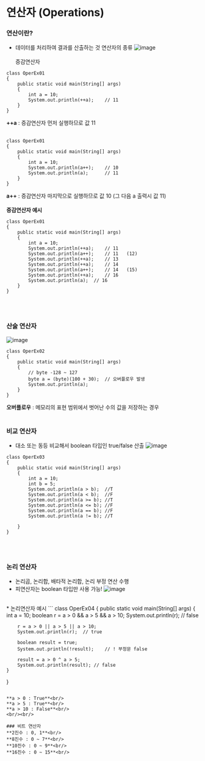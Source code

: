 # 연산자 (Operations)
### 연산이란?
* 데이터를 처리하여 결과를 산출하는 것
연산자의 종류
![image](https://github.com/rladbwls1/JAVA/assets/105581525/6e147b02-c0ac-4e82-b00f-dc2b1730008c)
</br></br>
증감연산자
```
class OperEx01 
{
	public static void main(String[] args) 
	{
		int a = 10;
		System.out.println(++a);	// 11
	}
}
```
**++a** : 증감연산자 먼저 실행하므로 값 11
 <br/><br/>
```
class OperEx01 
{
	public static void main(String[] args) 
	{
		int a = 10;
		System.out.println(a++);	// 10
		System.out.println(a);		// 11
	}
}
```
**a++** : 증감연산자 마지막으로 실행하므로 값 10 (그 다음 a 출력시 값 11)
 <br/><br/>
**증감연산자 예시**
```
class OperEx01 
{
	public static void main(String[] args) 
	{
		int a = 10;
		System.out.println(++a);	// 11
		System.out.println(a++);	// 11	(12)
		System.out.println(++a);	// 13
		System.out.println(++a);	// 14
		System.out.println(a++);	// 14	(15)
		System.out.println(++a);	// 16
		System.out.println(a);	// 16
	}
}
```
<br/><br/>
### 산술 연산자
![image](https://github.com/rladbwls1/JAVA/assets/105581525/8d10a56b-e227-4115-897a-13c665186b9b)
```
class OperEx02 
{
	public static void main(String[] args) 
	{
		// byte -128 ~ 127
		byte a = (byte)(100 + 30);	// 오버플로우 발생
		System.out.println(a);
	}
}
```
**오버플로우** : 메모리의 표현 범위에서 벗어난 수의 값을 저장하는 경우
<br/><br/>

### 비교 연산자
* 대소 또는 동등 비교해서 boolean 타입인 true/false 산출
![image](https://github.com/rladbwls1/JAVA/assets/105581525/d583266d-044a-46be-a68d-30dfc5e9866b)

```
class OperEx03  
{
	public static void main(String[] args) 
	{
		int a = 10;
		int b = 5;
		System.out.println(a > b);	//T
		System.out.println(a < b);	//F
		System.out.println(a >= b);	//T
		System.out.println(a <= b);	//F
		System.out.println(a == b);	//F
		System.out.println(a != b);	//T

	}
}
```
<br/><br/>

### 논리 연산자
* 논리곱, 논리합, 배타적 논리합, 논리 부정 연산 수행
* 피연산자는 boolean 타입만 사용 가능!
![image](https://github.com/rladbwls1/JAVA/assets/105581525/fe404966-17c5-4026-b1fc-db4dce0aa8ec)
<br/>
* 논리연산자 예시
```
class OperEx04 
{
	public static void main(String[] args) 
	{
		int a = 10;
		boolean r = a > 0 && a > 5 && a > 10;
		System.out.println(r);	// false

		r = a > 0 || a > 5 || a > 10;
		System.out.println(r);	// true

		boolean result = true;
		System.out.println(!result);	// ! 부정문 false

		result = a > 0 ^ a > 5;
		System.out.println(result);	// false
	}
}
```

**a > 0 : True**<br/>
**a > 5 : True**<br/>
**a > 10 : False**<br/>
<br/><br/>

### 비트 연산자
**2진수 : 0, 1**<br/>
**8진수 : 0 ~ 7**<br/>
**10진수 : 0 ~ 9**<br/>
**16진수 : 0 ~ 15**<br/>
